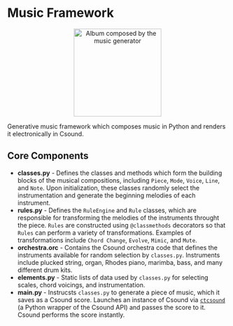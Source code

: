# Music Framework
<p align="center"><img src="https://jasonhallen.com/images/images/music_generator1.jpg" title="Listen to an album composed by the music generator." alt="Album composed by the music generator" height="200">

Generative music framework which composes music in Python and renders it electronically in Csound.

## Core Components
* **classes.py** - Defines the classes and methods which form the building blocks of the musical compositions, including `Piece`, `Mode`, `Voice`, `Line`, and `Note`. Upon initialization, these classes randomly select the instrumentation and generate the beginning melodies of each instrument.
* **rules.py** - Defines the `RuleEngine` and `Rule` classes, which are responsible for transforming the melodies of the instruments throught the piece.  `Rules` are constructed using `@classmethods` decorators so that `Rules` can perform a variety of transformations. Examples of transformations include `Chord Change`, `Evolve`, `Mimic`, and `Mute`.
* **orchestra.orc** - Contains the Csound orchestra code that defines the instruments available for random selection by `classes.py`.  Instruments include plucked string, organ, Rhodes piano, marimba, bass, and many different drum kits.
* **elements.py** - Static lists of data used by `classes.py` for selecting scales, chord voicings, and instrumentation.
* **main.py** - Instrucsts `classes.py` to generate a piece of music, which it saves as a Csound score. Launches an instance of Csound via [`ctcsound`](https://github.com/csound/ctcsound) (a Python wrapper of the Csound API) and passes the score to it. Csound performs the score instantly.
